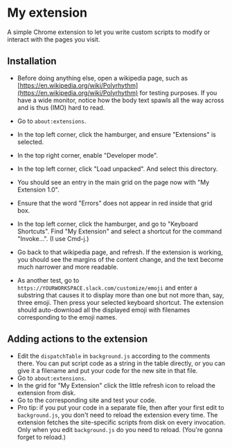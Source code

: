 # My extension

A simple Chrome extension to let you write custom scripts to modify or
interact with the pages you visit.

## Installation

- Before doing anything else, open a wikipedia page, such as
  [https://en.wikipedia.org/wiki/Polyrhythm](https://en.wikipedia.org/wiki/Polyrhythm)
  for testing purposes. If you have a wide monitor, notice how the
  body text spawls all the way across and is thus (IMO) hard to read.

- Go to `about:extensions`.
- In the top left corner, click the hamburger, and ensure "Extensions" is selected.
- In the top right corner, enable "Developer mode".
- In the top left corner, click "Load unpacked". And select this directory.
- You should see an entry in the main grid on the page now with "My Extension 1.0".
- Ensure that the word "Errors" does not appear in red inside that grid box.
- In the top left corner, click the hamburger, and go to "Keyboard Shortcuts".
  Find "My Extension" and select a shortcut for the command "Invoke...". (I use Cmd-j.)

- Go back to that wikipedia page, and refresh. If the extension is working, you
  should see the margins of the content change, and the text become much
  narrower and more readable.

- As another test, go to `https://YOURWORKSPACE.slack.com/customize/emoji` and
  enter a substring that causes it to display more than one but not more than,
  say, three emoji. Then press your selected keyboard shortcut. The extension
  should auto-download all the displayed emoji with filenames corresponding to
  the emoji names.

## Adding actions to the extension

- Edit the `dispatchTable` in `background.js` according to the comments there.
  You can put script code as a string in the table directly, or you can
  give it a filename and put your code for the new site in that file.
- Go to `about:extensions`.
- In the grid for "My Extension" click the little refresh icon to reload the
  extension from disk.
- Go to the corresponding site and test your code.
- Pro tip: if you put your code in a separate file, then after your first edit
  to `background.js`, you don't need to reload the extension every time. The
  extension fetches the site-specific scripts from disk on every
  invocation. Only when you edit `background.js` do you need to reload. (You're
  gonna forget to reload.)
